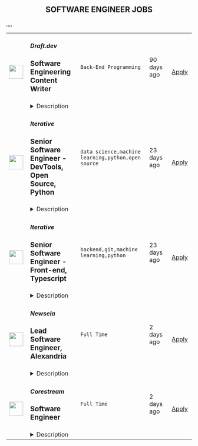 <div align="center"><h2>SOFTWARE ENGINEER JOBS</h2></div><table><tr>
                <td width="100" height="100" rowspan="2">
                    <img src="https://weworkremotely.com/assets/IsotypeV2-1ebe3dd57673f3e8d02b7490bc0faaef55d6a95d3a4aaf17298bd3ed503ae7fe.svg" width="38px" height="auto">
                </td>
                <td width="300">
                    <h5>Draft.dev</h5>
                    <h3> Software Engineering Content Writer</h3>
                </td>
                <td width="300">
                    <code>Back-End Programming</code>
                </td>
                <td width="200">
                <text>90 days ago</text>
                </td>
                <td width="100" rowspan="2">
                <a href="https://weworkremotely.com/remote-jobs/draft-dev-software-engineering-content-writer" align="right" target="_blank">Apply</a>
                </td>
            </tr>
            <tr>
                <td colspan="3">
                <details><summary>Description</summary>
                

<p>
  <strong>Headquarters:</strong> USA
    <br /><strong>URL:</strong> <a href="https://draft.dev/">https://draft.dev/</a>
</p>

<div>
<br>If you're a software developer and you want to build your personal brand while getting paid to write about interesting technical topics on the side, this will be a great part-time role for you!<br><br>
</div><div>
<br>We are specifically looking for developers with experience in the following areas:</div><ol>
<li>Kubernetes</li>
<li>Machine Learning</li>
<li>Data Engineering</li>
<li>Event Streaming</li>
<li>Site Reliability Engineering</li>
<li>DevSecOps</li>
</ol><div>Draft.dev’s writers create technical blog posts and tutorials for clients in a wide range of industries and areas of technology. Writer pay starts at $315 per ~1500-word article and goes up as you complete more assignments.<br><br>
</div><div>This is a great side hustle as almost all our 200+ writers are full-time developers with a background in software engineering, data engineering, machine learning, product management, or similar.<br><br>
</div><div>Because we create content that will be read by a wide range of readers around the world, we are committed to supporting diversity in our writers (we currently have writers in over 50 countries). If you have any of the skills listed above and you’ve written at least 3 blog posts in the past, <a href="https://draft.dev/write">please apply</a>!</div>

<p><strong>To apply:</strong> <a href="https://weworkremotely.com/remote-jobs/draft-dev-software-engineering-content-writer">https://weworkremotely.com/remote-jobs/draft-dev-software-engineering-content-writer</a></p>

                </details>
                </td>
            </tr>,<tr>
                <td width="100" height="100" rowspan="2">
                    <img src="https://remotive.com/job/1352183/logo" width="38px" height="auto">
                </td>
                <td width="300">
                    <h5>Edquity</h5>
                    <h3>Senior Software Engineer</h3>
                </td>
                <td width="300">
                    <code>AWS,backend,education,frontend</code>
                </td>
                <td width="200">
                <text>17 days ago</text>
                </td>
                <td width="100" rowspan="2">
                <a href="https://remotive.com/remote-jobs/software-dev/senior-software-engineer-1352183" align="right" target="_blank">Apply</a>
                </td>
            </tr>
            <tr>
                <td colspan="3">
                <details><summary>Description</summary>
                <p><strong>Company Overview:</strong></p><p><strong><br></strong></p>
<p><a href="http://edquity.co/" rel="nofollow">Edquity</a> is seeking to transform the social safety net by equipping institutions and governments with equitable cash assistance technology. Edquity offers an end-to-end cash assistance solution to help our partners prioritize incoming applications, verify and process applicants, and pay people quickly to support them through their most vulnerable moments and track outcomes over time.  Our end-to-end platform is supporting communities around the country with a streamlined process to receive rental assistance, emergency aid grants, child care subsidies, utility assistance, inflation subsidies and other benefits programs. We work with over 40 postsecondary institutions and multiple local governments and have administered over $175M in funding in an average of 25 hours from application.</p><br>
<p>Edquity is a Series A stage, venture-backed company and has received support from many of the leading impact and postsecondary success investors, and has also received non-dilutive support from foundations like the Bill and Melinda Gates Foundation. <br><strong><br></strong></p>
<p><strong>Job Overview:</strong></p><p><strong><br></strong></p>
<p>Edquity, an anti-poverty technology company, is seeking an experienced Senior Software Engineer who is passionate about enhancing financial stability and social mobility in higher education and improving college graduation rates for low and middle-income students.</p><br>
<p>The Senior Software Engineer will utilize modern architecture and technology in a collaborative environment and should have a keen interest in System Design and Architecture to quickly identify improvements and implement them. The Senior Software Engineer should work towards a vision beyond the daily tasks with a proactive, solutions-oriented mindset and appreciate autonomous responsibility.</p><br>
<p>This role is full-stack; the Engineer will participate in building and maintaining backend services, optimizing query performance and cost, and using cutting-edge frontend technologies to create an incredible user experience.</p>
<p><strong><br></strong></p>
<p><strong>What you will do:</strong></p><p><strong><br></strong></p>
<ul><li>Work with designers, product managers, QA engineers, and other developers in a highly collaborative agile environment.</li><li>Build our products out further by improving the performance of our codebase and handling scaling issues to accommodate user growth, as well as writing rigorous and thorough tests to ensure code stability.</li><li>Create new products and features to match business needs, while maintaining our current product and keeping technical debt to a minimum.</li><li>Digest and distill technical problems and propose and execute creative technical solutions.</li><li>Review code, identify technical priorities, and system design trade-offs</li><li>Build for scale, availability, performance, and security across the stack. </li></ul>
<p><strong><br></strong></p>
<p><strong>Qualifications:</strong></p><p><strong><br></strong></p>
<ul><li>4+ years of professional Javascript experience (Node, React, etc.)</li><li>Experience working in AWS </li><li>Git: Professional experience with version control</li><li>SQL: Experience building data models and writing complex SQL queries</li><li>Experience building/maintaining web apps in production, and  testing front and backend code and TDD</li><li>A strong work ethic: ability to be self-motivated and take ownership over tasks</li><li>A strong belief in equity and a desire to reduce structural inequality<strong></strong></li></ul>
<p>*<em>Don't hesitate to apply even if you don't meet every qualification, as we individually evaluate all applications and do consider candidates with outside experience. </em><strong></strong><br></p>
<p><strong><br></strong></p><p><strong>Compensation and Benefits:</strong><br></p><p><strong><br></strong></p>
<p>The salary range for this position has been benchmarked in relation to scope of role, market rate, company stage, and internal equity.  The salary for this role will be between $130,000 - $160,000. Where a candidate falls within the band is determined by skillset, experience level, and geographic location. In addition to base salary, this role will come a total compensation package that includes equity shares and competitive benefits. </p><br><p>Some of our benefits include:</p><br>
<ul><li>Fully remote</li><li>Fully paid health insurance (Medical/Vision/Dental)</li><li>Unlimited PTO, Sick and Mental Health Benefits </li><li>11 paid company holidays</li><li>401k with a 4% match</li><li>Generous parental leave</li><li>Annual Professional Development Stipend</li><li>One time Home Office Setup Stipend</li><li>Equity in Edquity </li><li>Many <a href="https://secure.justworks.com/benefits/company_benefits_overviews/11e5bd4c-af24-464d-959c-dd40124fa39a/show" rel="nofollow">more</a>! </li></ul>
<p><em><em><br></em></em></p><p><em><em>Edquity is committed to building a diverse staff and strongly encourages applications from candidates of color. Edquity provides equal employment opportunities to all employees and applicants for employment and prohibits discrimination and harassment of any type without regard to race, color, religion, age, sex, national origin, disability status, genetics, protected veteran status, sexual orientation, gender identity or expression, or any other characteristic protected by federal, state or local laws.</em></em></p><img src="https://remotive.com/job/track/1352183/blank.gif?source=public_api" alt=""/>
                </details>
                </td>
            </tr>,<tr>
                <td width="100" height="100" rowspan="2">
                    <img src="https://remotive.com/job/1187416/logo" width="38px" height="auto">
                </td>
                <td width="300">
                    <h5>Iterative</h5>
                    <h3>Senior Software Engineer  - DevTools, Open Source, Python</h3>
                </td>
                <td width="300">
                    <code>data science,machine learning,python,open source</code>
                </td>
                <td width="200">
                <text>23 days ago</text>
                </td>
                <td width="100" rowspan="2">
                <a href="https://remotive.com/remote-jobs/software-dev/senior-software-engineer-devtools-open-source-python-1187416" align="right" target="_blank">Apply</a>
                </td>
            </tr>
            <tr>
                <td colspan="3">
                <details><summary>Description</summary>
                <p><strong>Job Description</strong></p>
<p>Strong Python knowledge and excellent coding culture (standards, unit test, etc) are required. Alternatively, strong skill in other languages along with some knowledge of Python is also acceptable.</p>
<p><br><br></p>
<div class="h3">Responsibilities</div>
<ul>
<li>Discuss and research issues, features, new products.</li>
</ul>
<ul>
<li>Write code (see some <a class="postings-link" href="https://github.com/iterative/dvc/pulls?q=is%3Apr+is%3Aclosed" rel="nofollow"><strong>PR examples</strong></a>).</li>
</ul>
<ul>
<li>Write docs if needed for your code (see this <a class="postings-link" href="https://github.com/iterative/dvc.org" rel="nofollow"><strong>repo</strong></a>).</li>
</ul>
<ul>
<li>Being actively involved with the community - talk to users on Github, Discord, forum.</li>
</ul>
<p><br><br></p>
<div class="h3">Must have</div>
<ul>
<li>Motivation and interest</li>
</ul>
<ul>
<li>Remote work self-discipline</li>
</ul>
<ul>
<li>Excellent communication skills - clear, constructive, and respectful dialog with other team members, community.</li>
</ul>
<ul>
<li>Can focus and deliver a task w/o constantly switching to other stuff - respect team's planning, deadlines, etc</li>
</ul>
<p><br><br></p>
<div class="h3">Great to have</div>
<ul>
<li>Experience working remotely</li>
</ul>
<ul>
<li>Open source contributions or experience of maintaining, developing an open source project</li>
</ul>
<ul>
<li>System programming experience - kernel, databases, etc.</li>
</ul>
<ul>
<li>Machine learning or data science experience</li>
</ul>
<img src="https://remotive.com/job/track/1187416/blank.gif?source=public_api" alt=""/>
                </details>
                </td>
            </tr>,<tr>
                <td width="100" height="100" rowspan="2">
                    <img src="https://remotive.com/job/1187421/logo" width="38px" height="auto">
                </td>
                <td width="300">
                    <h5>Iterative</h5>
                    <h3>Senior Software Engineer - Front-end, Typescript</h3>
                </td>
                <td width="300">
                    <code>backend,git,machine learning,python</code>
                </td>
                <td width="200">
                <text>23 days ago</text>
                </td>
                <td width="100" rowspan="2">
                <a href="https://remotive.com/remote-jobs/software-dev/senior-software-engineer-front-end-typescript-1187421" align="right" target="_blank">Apply</a>
                </td>
            </tr>
            <tr>
                <td colspan="3">
                <details><summary>Description</summary>
                <p>The ML tools ecosystem is what JS space was 10 years ago: there’s a clear need for better tools, frameworks, and open standards. <span class="notion-enable-hover" style="font-style: italic;">ITERATIVE</span> is already a well known company in this fast-evolving space with a big, engaged open-source community. Please consider joining our <span class="notion-enable-hover" style="font-style: italic;">remote-first team</span> if you love open-source, if you’re interested in building dev tools and simplifying the lives of many, many developers in ML.</p>
<p><span style="font-weight: 600; color: #000000; letter-spacing: 0.75px;"><br class="Apple-interchange-newline">Job Description</span></p>
<p>We’re seeking<span class="notion-enable-hover" style="font-weight: 600;"> </span><span class="notion-enable-hover">TypeScript front-end engineers to build our</span><span class="notion-enable-hover"> <a href="https://studio.iterative.ai/" rel="nofollow" style="font-weight: 600;">SaaS product</a> and a</span><span class="notion-enable-hover" style="font-weight: 600;"> VS Code UI</span> (to be open sourced soon!) for our popular machine learning tools: <a class="notion-link-token notion-enable-hover" href="http://dvc.org/" rel="nofollow" style="cursor: pointer; overflow-wrap: break-word;" target="_blank"><span class="link-annotation-unknown-block-id--1168671846" style="border-bottom-width: 0.05em; border-color: rgba(55, 53, 47, 0.4); opacity: 0.7;">DVC</span></a> (9k+ <span style="line-height: 1em; white-space: nowrap; ">⭐</span>on GitHub) and <a class="notion-link-token notion-enable-hover" href="http://cml.dev/" rel="nofollow" style="cursor: pointer; overflow-wrap: break-word;" target="_blank"><span class="link-annotation-unknown-block-id--2051758088" style="border-bottom-width: 0.05em; border-color: rgba(55, 53, 47, 0.4); opacity: 0.7;">CML</span></a> (3k+ <span style="line-height: 1em; white-space: nowrap; ">⭐</span> on GitHub).</p>
<p><span style="color: var(--remotive-chocolate);">If you have experience with dev tools like GitHub, UI plugins for Git, etc., you should have some sense what the project is like (if not, check our <a href="https://iterative.ai/" rel="nofollow">site</a>).</span></p>
<p> </p>
<p class="h3">Tech Stack</p>
<ul>
<li>TypeScript</li>
</ul>
<ul>
<li>Node</li>
</ul>
<ul>
<li>React</li>
</ul>
<ul>
<li>Python (on the backend)</li>
</ul>
<p> </p>
<p class="h3">Must have</p>
<ul>
<li>Strong TS/JS/Node experience (5+ years)</li>
</ul>
<ul>
<li>Excellent communication skills and a positive mindset 🤗</li>
</ul>
<ul>
<li>Initiative to help shape the engineering practices, products, and culture of a young startup</li>
</ul>
<p><br><br></p>
<p class="h3">Nice to have</p>
<ul>
<li>Python or open source experience - good to have</li>
</ul>
<ul>
<li>Some domain knowledge (DS/ML understanding) - an advantage</li>
</ul>
<p> </p>
<img src="https://remotive.com/job/track/1187421/blank.gif?source=public_api" alt=""/>
                </details>
                </td>
            </tr>,<tr>
                <td width="100" height="100" rowspan="2">
                    <img src="https://freshremote.work/media/company/logo/20/05/Newsela.jpg" width="38px" height="auto">
                </td>
                <td width="300">
                    <h5>Newsela</h5>
                    <h3>Lead Software Engineer, Alexandria</h3>
                </td>
                <td width="300">
                    <code>Full Time</code>
                </td>
                <td width="200">
                <text>2 days ago</text>
                </td>
                <td width="100" rowspan="2">
                <a href="https://freshremote.work/J111560/" align="right" target="_blank">Apply</a>
                </td>
            </tr>
            <tr>
                <td colspan="3">
                <details><summary>Description</summary>
                The Role:
The Lead Software Engineer for Alexandria will lead their team to break down and deliver high-quality work on time. You will be researching and leading the scoping efforts for software development projects focused on delivering best-in-clas …
<p><strong>The Role:</strong></p>
<p>The Lead Software Engineer for Alexandria will lead their team to break down and deliver high-quality work on time. You will be researching and leading the scoping efforts for software development projects focused on delivering best-in-class content in a variety of different types which are then transformed into an engaging learning experience. Additionally, you will guide and mentor team members to write clean, clear code, and robust tests. You will also independently own delivery of features. Reporting to the Director of Author and Publish, you will partner closely with Engineering, Product Management and Product Design to refine ambiguous work items into clearly defined, valuable work items and properly represent the technical concerns for each project. </p>
<p><strong>Why You’ll Love This Role:</strong></p>
<p>As a member of our growing Software Engineering team, you will have the opportunity to build innovative educational solutions for millions of teachers and students. You will also gain exposure to our tech-forward culture that is highly influenced by educators. You’ll also have the opportunity to ensure students and teachers have a first-class experience in accessing our content. You will have a direct impact on improving our users’ first experience with our platform, which will ultimately scale Newsela’s ability to bring engaging, culturally responsive learning content to K-12 classrooms nationwide. And because we're a technology company focused on improving the way students learn, you’ll be part of an engineering culture that values teaching, learning, and questioning. As as result, as lead you will be helping define the mentorship and growth pathways for your team members as they work on technical projects. </p>
<p><strong>Why We’ll Love You: </strong></p>
<p>You have 5+ years of experience in leading software development teams and demonstrated success in building software as a service (SaaS products). You are able to leverage your leadership skills, planing abilities and, expert experience working with front-end frameworks (e.g. React/Preact and Node.js). You have strong data modeling skills and experience with REST API’s and database understanding to effectively build and deploy a highly performant content creation system and ecosystem. You are deeply committed to building a more inclusive digital education platform and have experience working with WCAG and accessibility standards, web fundamentals, and responsive design. While not required, Graph DB, and API Gateway experience is a plus.</p>
<p><strong>About Newsela:</strong></p>
<p>One of the fastest growing tech companies in K-12 education, Newsela was founded on the principle that while every child may have unique learning preferences, they all deserve a rich learning experience that ignites a love of learning. We built our platform based on learning science research to deliver the most engaging, authentic content to modernize how teaching happens in the classroom. Along with interactive assessments and tools, we provide teachers with digital content at five reading levels -- from +100 of the best sources -- that is relevant to the diverse backgrounds and interests of their students. Since we started in 2013, we’ve established a presence in 90% of U.S. K-12 schools and over 2.5M teachers and 37M students have registered with Newsela.</p>
<p> </p>
                </details>
                </td>
            </tr>,<tr>
                <td width="100" height="100" rowspan="2">
                    <img src="https://freshremote.work/media/company/logo/22/06/U18XLJNh_400x400.png" width="38px" height="auto">
                </td>
                <td width="300">
                    <h5>Corestream</h5>
                    <h3>Software Engineer</h3>
                </td>
                <td width="300">
                    <code>Full Time</code>
                </td>
                <td width="200">
                <text>2 days ago</text>
                </td>
                <td width="100" rowspan="2">
                <a href="https://freshremote.work/J111618/" align="right" target="_blank">Apply</a>
                </td>
            </tr>
            <tr>
                <td colspan="3">
                <details><summary>Description</summary>
                Corestream is seeking a Software Engineer to join our dynamic, entrepreneurial tech team. This is a unique ground floor opportunity where you will help design, write, and deliver features to our end users. You will work as part of an autonomous Agile …
Corestream is seeking a Software Engineer to join our dynamic, entrepreneurial tech team. This is a unique ground floor opportunity where you will help design, write, and deliver features to our end users. You will work as part of an autonomous Agile product team, delivering working code to our users.
<h3>Your Mission</h3>
<ul>
<li>Create software in an Agile environment</li><li>Willingness to work on all layers of our technology stack (React, Typescript, C# .NET Core, SQL Server)</li><li>Embrace best practices in software development (Code reviews, unit tests, CI/CD)</li><li>Close collaboration with the engineering team, design team, QA, architect, and product managers</li><li>Produce quality, testable code</li></ul>
<h3>Recipe for Success</h3>
<ul>
<li>2+ years’ experience in React, React hooks</li><li>Experience with global state management tools (Redux, Zustand, Context API)</li><li>Strong experience with CSS and mobile-first design</li><li>Experience with responsive design</li><li>Cloud experience</li><li>Attention to detail &amp; design</li><li>Ability to balance attention to detail with swift execution</li><li>Ability to develop automated tests to ensure business needs are met</li><li>Eye for documentation</li></ul>
<h3>Cherries on Top</h3>
<ul>
<li>Experience with back-end technologies &amp; concepts (.NET Core preferred, but concepts are key over technology)</li><li>Micro-service architecture experience</li><li>Experience with Azure DevOps</li><li>Domain-driven-design knowledge</li></ul>About Us Corestream is a fast-growing, cutting-edge financial and benefits technology company. We are an industry leader in the delivery of Voluntary Benefits; our proprietary software is the engine for large, Fortune-500 companies to easily and cost-effectively offer unlimited Voluntary Benefits to its employees through payroll deduction.  We have a driven, flexible, and fun team and offer competitive compensation and benefit packages. Although we are over ten years old, we still have a “start-up” culture and when we are in the office we have a casual dress code, weekly yoga, free snacks and beverages, and Friday lunches are on the house.  We are an equal opportunity employer and value diversity at our company. We do not discriminate on the basis of race, religion, color, national origin, gender, sexual orientation, age, marital status, veteran status, or disability status. 
                </details>
                </td>
            </tr></table>